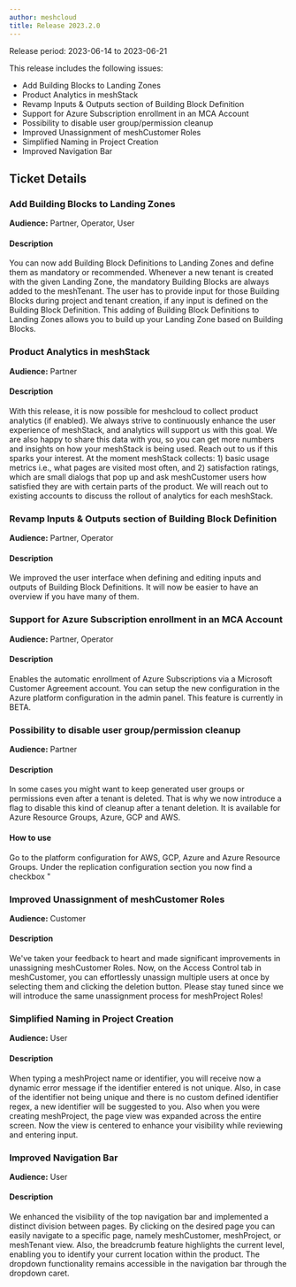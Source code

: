 ```yaml
---
author: meshcloud
title: Release 2023.2.0
---
```


Release period: 2023-06-14 to 2023-06-21

This release includes the following issues:
* Add Building Blocks to Landing Zones
* Product Analytics in meshStack
* Revamp Inputs & Outputs section of Building Block Definition
* Support for Azure Subscription enrollment in an MCA Account
* Possibility to disable user group/permission cleanup
* Improved Unassignment of meshCustomer Roles
* Simplified Naming in Project Creation
* Improved Navigation Bar
<!--truncate-->

## Ticket Details
### Add Building Blocks to Landing Zones
**Audience:** Partner, Operator, User


#### Description
You can now add Building Block Definitions to Landing Zones and define them as mandatory or recommended.
Whenever a new tenant is created with the given Landing Zone, the mandatory Building Blocks are always
added to the meshTenant. The user has to provide input for those Building Blocks during project and tenant creation,
if any input is defined on the Building Block Definition. This adding of Building Block Definitions to Landing
Zones allows you to build up your Landing Zone based on Building Blocks.

### Product Analytics in meshStack
**Audience:** Partner


#### Description
With this release, it is now possible for meshcloud to collect product analytics (if enabled). We always strive to continuously
enhance the user experience of meshStack, and analytics will support us with this goal. We are also happy
to share this data with you, so you can get more numbers and insights on how your meshStack is being used. Reach out
to us if this sparks your interest. At the moment meshStack collects: 1) basic usage metrics i.e., what pages are visited
most often, and 2) satisfaction ratings, which are small dialogs that pop up and ask meshCustomer users how satisfied
they are with certain parts of the product. We will reach out to existing accounts to discuss the rollout
of analytics for each meshStack.

### Revamp Inputs & Outputs section of Building Block Definition
**Audience:** Partner, Operator


#### Description
We improved the user interface when defining and editing inputs and outputs of Building Block Definitions. It will now be easier to have an overview if you have many of them.

### Support for Azure Subscription enrollment in an MCA Account
**Audience:** Partner, Operator


#### Description
Enables the automatic enrollment of Azure Subscriptions via a Microsoft Customer
Agreement account. You can setup the new configuration in the Azure platform configuration
in the admin panel.
This feature is currently in BETA.

### Possibility to disable user group/permission cleanup
**Audience:** Partner


#### Description
In some cases you might want to keep generated user groups or permissions
even after a tenant is deleted. That is why we now introduce a flag to disable this kind of 
cleanup after a tenant deletion. It is available for Azure Resource Groups, Azure,
GCP and AWS.

#### How to use
Go to the platform configuration for AWS, GCP, Azure and Azure Resource Groups. Under the replication
configuration section you now find a checkbox "

### Improved Unassignment of meshCustomer Roles
**Audience:** Customer


#### Description
We've taken your feedback to heart and made significant improvements in unassigning 
meshCustomer Roles. Now, on the Access Control tab in meshCustomer, you can 
effortlessly unassign multiple users at once by selecting them and clicking 
the deletion button. Please stay tuned since we will introduce the same unassignment 
process for meshProject Roles!

### Simplified Naming in Project Creation
**Audience:** User


#### Description
When typing a meshProject name or identifier, you will receive now a dynamic error message if the identifier 
entered is not unique. Also, in case of the identifier not being unique and there is no custom defined identifier
regex, a new identifier will be suggested to you.
Also when you were creating meshProject, the page view was expanded across the entire screen. Now the view is 
centered to enhance your visibility while reviewing and entering input.

### Improved Navigation Bar
**Audience:** User


#### Description
We enhanced the visibility of the top navigation bar and implemented a distinct division between pages. By clicking 
on the desired page you can easily navigate to a specific page, namely meshCustomer, meshProject, or meshTenant view. 
Also, the breadcrumb feature highlights the current level, enabling you to identify your current location within the 
product. The dropdown functionality remains accessible in the navigation bar through the dropdown caret.

